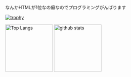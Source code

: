 なんかHTMLが1位なの癪なのでプログラミングがんばります

[![trophy](https://github-profile-trophy.vercel.app/?username=Shiryu-Toujima-1f10210346&theme=onedark&column=7
)](https://github.com/ryo-ma/github-profile-trophy)

<p align="left"> 
  <img alt="Top Langs" height="150px" src="https://github-readme-stats.vercel.app/api/top-langs/?username=Shiryu-Toujima-1f10210346&layout=compact&show_icons=true&theme=onedark" />
  <img alt="github stats" height="150px" src="https://github-readme-stats.vercel.app/api?username=Shiryu-Toujima-1f10210346&theme=onedark&show_icons=ture" />
</p>
